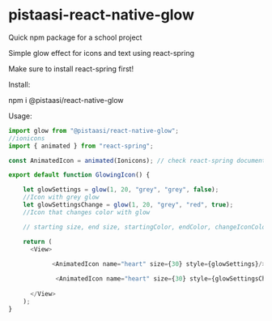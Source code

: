 # pistaasi-react-native-glow
Quick npm package for a school project

Simple glow effect for icons and text using react-spring

Make sure to install react-spring first! 

Install: 

npm i @pistaasi/react-native-glow

Usage: 

```javascript
import glow from "@pistaasi/react-native-glow";
//ionicons
import { animated } from "react-spring";

const AnimatedIcon = animated(Ionicons); // check react-spring documentation

export default function GlowingIcon() {

    let glowSettings = glow(1, 20, "grey", "grey", false); 
    //Icon with grey glow
    let glowSettingsChange = glow(1, 20, "grey", "red", true);
    //Icon that changes color with glow

    // starting size, end size, startingColor, endColor, changeIconColorWithGlow

    return (
      <View>
              
            <AnimatedIcon name="heart" size={30} style={glowSettings}/>

             <AnimatedIcon name="heart" size={30} style={glowSettingsChange}/>
           
      </View>
    );
}
```
